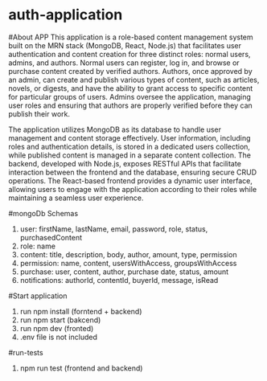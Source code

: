 # auth-application

#About APP
This application is a role-based content management system built on the MRN stack (MongoDB, React, Node.js) that facilitates user authentication and content creation for three distinct roles: normal users, admins, and authors. Normal users can register, log in, and browse or purchase content created by verified authors. Authors, once approved by an admin, can create and publish various types of content, such as articles, novels, or digests, and have the ability to grant access to specific content for particular groups of users. Admins oversee the application, managing user roles and ensuring that authors are properly verified before they can publish their work.

The application utilizes MongoDB as its database to handle user management and content storage effectively. User information, including roles and authentication details, is stored in a dedicated users collection, while published content is managed in a separate content collection. The backend, developed with Node.js, exposes RESTful APIs that facilitate interaction between the frontend and the database, ensuring secure CRUD operations. The React-based frontend provides a dynamic user interface, allowing users to engage with the application according to their roles while maintaining a seamless user experience.

#mongoDb Schemas
1) user:  firstName, lastName, email, password, role, status, purchasedContent
2) role: name
3) content: title, description, body, author, amount, type, permission
4) permission: name, content, usersWithAccess, groupsWithAccess
5) purchase: user, content, author, purchase date, status, amount
6) notifications: authorId, contentId, buyerId, message, isRead

#Start application
1) run npm install (forntend + backend)
2) run npm start (bakcend)
3) run npm dev (fronted)
4) .env file is not included

#run-tests
1) npm run test (frontend and backend)


 
